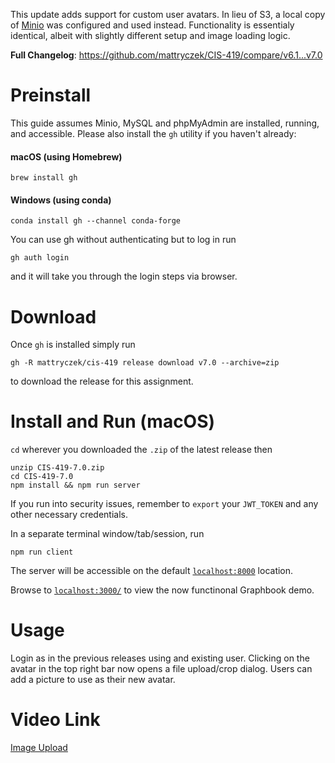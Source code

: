 This update adds support for custom user avatars. In lieu of S3, a local copy of [Minio](https://min.io/) was configured and used instead. Functionality is essentialy identical, albeit with slightly different setup and image loading logic.

**Full Changelog**: https://github.com/mattryczek/CIS-419/compare/v6.1...v7.0

# Preinstall

This guide assumes Minio, MySQL and phpMyAdmin are installed, running, and accessible. Please also install the `gh` utility if you haven't already:

#### macOS (using Homebrew) 
`brew install gh`
#### Windows (using conda)
`conda install gh --channel conda-forge`

You can use gh without authenticating but to log in run

`gh auth login`

and it will take you through the login steps via browser.

# Download

Once `gh` is installed simply run

```
gh -R mattryczek/cis-419 release download v7.0 --archive=zip
```

to download the release for this assignment.

# Install and Run (macOS)

`cd` wherever you downloaded the `.zip` of the latest release then

```
unzip CIS-419-7.0.zip
cd CIS-419-7.0
npm install && npm run server
```

If you run into security issues, remember to `export` your `JWT_TOKEN` and any other necessary credentials.

In a separate terminal window/tab/session, run

```
npm run client
```

The server will be accessible on the default [`localhost:8000`](https://localhost:8000) location.

Browse to [`localhost:3000/`](http://localhost:3000) to view the now functinonal Graphbook demo.

# Usage
Login as in the previous releases using and existing user. Clicking on the avatar in the top right bar now opens a file upload/crop dialog. Users can add a picture to use as their new avatar.

# Video Link
[Image Upload]()